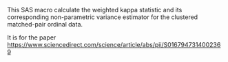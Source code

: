 This SAS macro calculate the weighted kappa statistic and its corresponding non-parametric variance estimator for the clustered matched-pair ordinal data. 

It is for the paper https://www.sciencedirect.com/science/article/abs/pii/S0167947314002369
